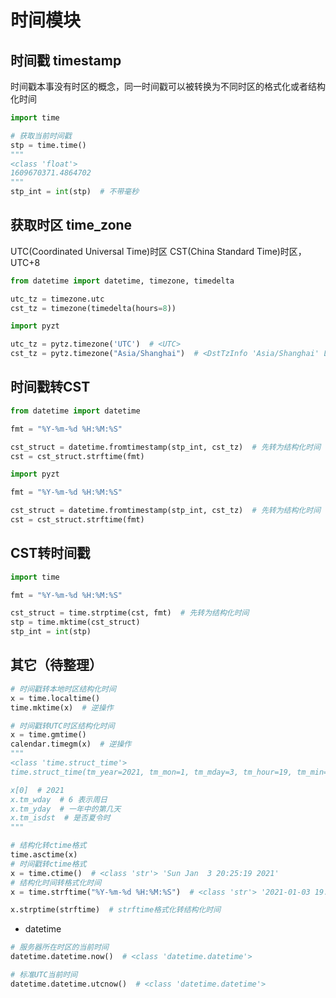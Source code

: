 # 时间模块

## 时间戳 timestamp

时间戳本事没有时区的概念，同一时间戳可以被转换为不同时区的格式化或者结构化时间

```python
import time

# 获取当前时间戳
stp = time.time()
"""
<class 'float'>
1609670371.4864702
"""
stp_int = int(stp)  # 不带毫秒
```

## 获取时区 time_zone

UTC(Coordinated Universal Time)时区
CST(China Standard Time)时区，UTC+8


```python
from datetime import datetime, timezone, timedelta

utc_tz = timezone.utc
cst_tz = timezone(timedelta(hours=8))
```

```python
import pyzt

utc_tz = pytz.timezone('UTC')  # <UTC>
cst_tz = pytz.timezone("Asia/Shanghai")  # <DstTzInfo 'Asia/Shanghai' LMT+8:06:00 STD>
```

## 时间戳转CST

```python
from datetime import datetime

fmt = "%Y-%m-%d %H:%M:%S"

cst_struct = datetime.fromtimestamp(stp_int, cst_tz)  # 先转为结构化时间
cst = cst_struct.strftime(fmt)
```

```python
import pyzt

fmt = "%Y-%m-%d %H:%M:%S"

cst_struct = datetime.fromtimestamp(stp_int, cst_tz)  # 先转为结构化时间
cst = cst_struct.strftime(fmt)
```

## CST转时间戳

```python
import time

fmt = "%Y-%m-%d %H:%M:%S"

cst_struct = time.strptime(cst, fmt)  # 先转为结构化时间
stp = time.mktime(cst_struct)
stp_int = int(stp)
```


## 其它（待整理）

```python
# 时间戳转本地时区结构化时间
x = time.localtime()
time.mktime(x)  # 逆操作

# 时间戳转UTC时区结构化时间
x = time.gmtime()
calendar.timegm(x)  # 逆操作
"""
<class 'time.struct_time'>
time.struct_time(tm_year=2021, tm_mon=1, tm_mday=3, tm_hour=19, tm_min=17, tm_sec=8, tm_wday=6, tm_yday=3, tm_isdst=0)

x[0]  # 2021
x.tm_wday  # 6 表示周日
x.tm_yday  # 一年中的第几天
x.tm_isdst  # 是否夏令时
"""

# 结构化转ctime格式
time.asctime(x)
# 时间戳转ctime格式
x = time.ctime()  # <class 'str'> 'Sun Jan  3 20:25:19 2021'
# 结构化时间转格式化时间
x = time.strftime("%Y-%m-%d %H:%M:%S")  # <class 'str'> '2021-01-03 19:18:55'

x.strptime(strftime)  # strftime格式化转结构化时间
```

- datetime

```python
# 服务器所在时区的当前时间
datetime.datetime.now()  # <class 'datetime.datetime'>

# 标准UTC当前时间
datetime.datetime.utcnow()  # <class 'datetime.datetime'>
```
